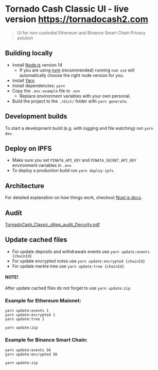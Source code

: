 # Tornado Cash Classic UI - live version https://tornadocash2.com

> UI for non-custodial Ethereum and Binance Smart Chain Privacy solution

## Building locally

- Install [Node.js](https://nodejs.org) version 14
  - If you are using [nvm](https://github.com/creationix/nvm#installation) (recommended) running `nvm use` will automatically choose the right node version for you.
- Install [Yarn](https://yarnpkg.com/en/docs/install)
- Install dependencies: `yarn`
- Copy the `.env.example` file to `.env`
  - Replace environment variables with your own personal.
- Build the project to the `./dist/` folder with `yarn generate`.

## Development builds

To start a development build (e.g. with logging and file watching) run `yarn dev`.

## Deploy on IPFS

- Make sure you set `PINATA_API_KEY` and `PINATA_SECRET_API_KEY` environment variables in `.env`
- To deploy a production build run `yarn deploy-ipfs`.

## Architecture

For detailed explanation on how things work, checkout [Nuxt.js docs](https://nuxtjs.org).

## Audit

[TornadoCash_Classic_dApp_audit_Decurity.pdf](https://whitewasheth.com//audits/TornadoCash_Classic_dApp_audit_Decurity.pdf)

## Update cached files

- For update deposits and withdrawals events use `yarn update:events {chainId}`
- For update encrypted notes use `yarn update:encrypted {chainId}`
- For update merkle tree use `yarn update:tree {chainId}`

#### NOTE!

After update cached files do not forget to use `yarn update:zip`

### Example for Ethereum Mainnet:

```
yarn update:events 1
yarn update:encrypted 1
yarn update:tree 1

yarn update:zip
```

### Example for Binance Smart Chain:

```
yarn update:events 56
yarn update:encrypted 56

yarn update:zip
```
